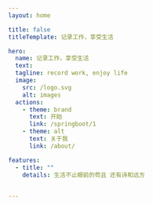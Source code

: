 ```yaml
---
layout: home

title: false
titleTemplate: 记录工作，享受生活

hero:
  name: 记录工作，享受生活
  text: 
  tagline: record work, enjoy life
  image:
    src: /logo.svg
    alt: images
  actions:
    - theme: brand
      text: 开始
      link: /springboot/1
    - theme: alt
      text: 关于我
      link: /about/

features:
  - title: ""
    details: 生活不止眼前的苟且 还有诗和远方
   

---
```

